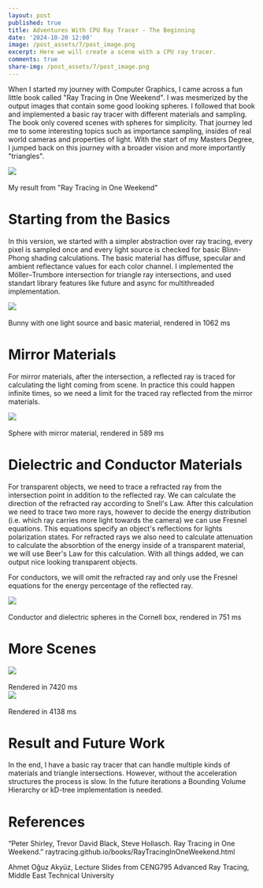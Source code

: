 ```yaml
---
layout: post
published: true
title: Adventures With CPU Ray Tracer - The Beginning
date: '2024-10-20 12:00'
image: /post_assets/7/post_image.png
excerpt: Here we will create a scene with a CPU ray tracer.
comments: true
share-img: /post_assets/7/post_image.png
---
```


When I started my journey with Computer Graphics, I came across a fun little book called "Ray Tracing in One Weekend". I was mesmerized by the output images that contain some good looking spheres. I followed that book and implemented a basic ray tracer with different materials and sampling. The book only covered scenes with spheres for simplicity. That journey led me to some interesting topics such as importance sampling, insides of real world cameras and properties of light. With the start of my Masters Degree, I jumped back on this journey with a broader vision and more importantly "triangles".

<div class="fig figcenter fighighlight">
  <img src="/post_assets/7/ray_traced_spheres.png">
  <div class="figcaption"><br>My result from "Ray Tracing in One Weekend"<br>
  </div>
</div>


# Starting from the Basics

In this version, we started with a simpler abstraction over ray tracing, every pixel is sampled once and every light source is checked for basic Blinn-Phong shading calculations. The basic material has diffuse, specular and ambient reflectance values for each color channel. I implemented the Möller–Trumbore intersection for triangle ray intersections, and used standart library features like future and async for multithreaded implementation.

<div class="fig figcenter fighighlight">
  <img src="/post_assets/7/bunny.png">
  <div class="figcaption"><br>Bunny with one light source and basic material, rendered in 1062 ms<br>
  </div>
</div>

# Mirror Materials 

For mirror materials, after the intersection, a reflected ray is traced for calculating the light coming from scene. In practice this could happen infinite times, so we need a limit for the traced ray reflected from the mirror materials.

<div class="fig figcenter fighighlight">
  <img src="/post_assets/7/spheres_mirror.png">
  <div class="figcaption"><br>Sphere with mirror material, rendered in 589 ms<br>
  </div>
</div>

# Dielectric and Conductor Materials

For transparent objects, we need to trace a refracted ray from the intersection point in addition to the reflected ray. We can calculate the direction of the refracted ray according to Snell's Law. 
After this calculation we need to trace two more rays, however to decide the energy distribution (i.e. which ray carries more light towards the camera) we can use Fresnel equations. This equations specify an object's reflections for lights polarization states. For refracted rays we also need to calculate attenuation to calculate the absorbtion of the energy inside of a transparent material, we will use Beer's Law for this calculation. With all things added, we can output nice looking transparent objects.

For conductors, we will omit the refracted ray and only use the Fresnel equations for the energy percentage of the reflected ray.

<div class="fig figcenter fighighlight">
  <img src="/post_assets/7/cornellbox_recursive.png">
  <div class="figcaption"><br>Conductor and dielectric spheres in the Cornell box, rendered in 751 ms<br>
  </div>
</div>

# More Scenes

<div class="fig figcenter fighighlight">
  <img src="/post_assets/7/windmill_smooth.png">
  <div class="figcaption"><br>Rendered in 7420 ms<br>
  </div>
</div>

<div class="fig figcenter fighighlight">
  <img src="/post_assets/7/scienceTree_glass.png">
  <div class="figcaption"><br>Rendered in 4138 ms<br>
  </div>
</div>

# Result and Future Work

In the end, I have a basic ray tracer that can handle multiple kinds of materials and triangle intersections. However, without the acceleration structures the process is slow. In the future iterations a Bounding Volume Hierarchy or kD-tree implementation is needed.

# References

“Peter Shirley, Trevor David Black, Steve Hollasch. Ray Tracing in One Weekend.” raytracing.github.io/books/RayTracingInOneWeekend.html

Ahmet Oğuz Akyüz, Lecture Slides from CENG795 Advanced Ray Tracing, Middle East Technical University
